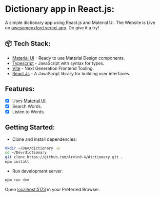 # Dictionary app in React.js:
A simple dictionary app using React.js and Material UI.
The Website is Live on [awesomeoxford.vercel.app](https://awesomeoxford.vercel.app/). Do give it a try!

## 📦 Tech Stack:

- [Material UI](https://material-ui.com/)  - Ready to use Material Design components.
- [Typescript](https://www.typescriptlang.org/)  - JavaScript with syntax for types.
- [Vite](https://vitejs.dev/)  - Next Generation Frontend Tooling.
- [React Js](https://reactjs.org/)  - A JavaScript library for building user interfaces.

## Features:

- [x] Uses [Material UI](https://material-ui.com/).
- [x] Search Words.
- [x] Listen to Words.

## Getting Started:

- Clone and install dependencies:

```bash
mkdir ~/Dev/dictionary -p
cd ~/Dev/dictionary
git clone https://github.com/Arvind-4/dictionary.git .
npm install
```

- Run development server:

```bash
npm run dev
```

Open [localhost:5173](http://localhost:5173/) in your Preferred Browser.

